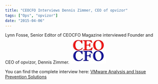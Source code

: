 ```yaml
---
title: "CEOCFO Interviews Dennis Zimmer, CEO of opvizor"
tags: ["Ops", "opvizor"]
date: "2015-04-06"
---
```


Lynn Fosse, Senior Editor of CEOCFO Magazine interviewed Founder and CEO of opvizor, Dennis Zimmer. [![CEOCFO Magazine](/images/blog/CEOCFO14.jpg)](http://www.ceocfointerviews.com)

You can find the complete interview here: [VMware Analysis and Issue Prevention Solutions](https://ceocfointerviews.com/interviews/opvizor15.htm)
